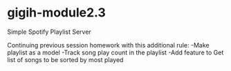 # gigih-module2.3

Simple Spotify Playlist Server


Continuing previous session homework with this additional rule:
-Make playlist as a model 
-Track song play count in the playlist 
-Add feature to Get list of songs to be sorted by most played
